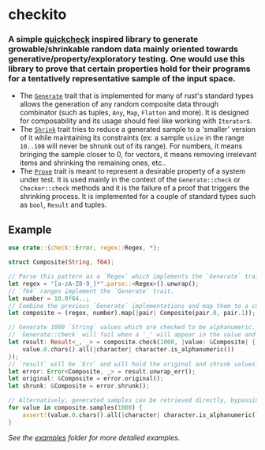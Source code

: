 # checkito

### A simple [quickcheck](https://hackage.haskell.org/package/QuickCheck) inspired library to generate growable/shrinkable random data mainly oriented towards generative/property/exploratory testing. One would use this library to prove that certain properties hold for their programs for a tentatively representative sample of the input space.

-   The [`Generate`](src/generate.rs) trait that is implemented for many of rust's standard types allows the generation of any random composite data through combinator (such as tuples, `Any`, `Map`, `Flatten` and more). It is designed for composability and its usage should feel like working with `Iterator`s.
-   The [`Shrink`](src/shrink.rs) trait tries to reduce a generated sample to a 'smaller' version of it while maintaining its constraints (ex: a sample `usize` in the range `10..100` will never be shrunk out of its range). For numbers, it means bringing the sample closer to 0, for vectors, it means removing irrelevant items and shrinking the remaining ones, etc..
-   The [`Prove`](src/prove.rs) trait is meant to represent a desirable property of a system under test. It is used mainly in the context of the `Generate::check` or `Checker::check` methods and it is the failure of a proof that triggers the shrinking process. It is implemented for a couple of standard types such as `bool`, `Result` and tuples.


## Example

```rust
use crate::{check::Error, regex::Regex, *};

struct Composite(String, f64);

// Parse this pattern as a `Regex` which implements the `Generate` trait.
let regex = "[a-zA-Z0-9_]*".parse::<Regex>().unwrap();
// `f64` ranges implement the `Generate` trait.
let number = 10.0f64..;
// Combine the previous `Generate` implementations and map them to a custom `struct`.
let composite = (regex, number).map(|pair| Composite(pair.0, pair.1));

// Generate 1000 `String` values which are checked to be alphanumeric.
// `Generate::check` will fail when a '_' will appear in the value and the shrinking process will begin.
let result: Result<_, _> = composite.check(1000, |value: &Composite| {
    value.0.chars().all(|character| character.is_alphanumeric())
});
// `result` will be `Err` and will hold the original and shrunk values.
let error: Error<Composite, _> = result.unwrap_err();
let original: &Composite = error.original();
let shrunk: &Composite = error.shrunk();

// Alternatively, generated samples can be retrieved directly, bypassing shrinking.
for value in composite.samples(1000) {
    assert!(value.0.chars().all(|character| character.is_alphanumeric()));
}
```

_See the [examples](examples/) folder for more detailed examples._